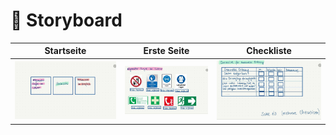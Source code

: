 # 📱 Storyboard

| Startseite | Erste Seite | Checkliste |
|------------|-------------|------------|
| ![Startseite](./Wireframes/1_Startseite.jpg) | ![Erste Seite](./Wireframes/2_Erste%20Seite.jpg) | ![Checkliste](./Wireframes/3_Checkliste.jpg) |

